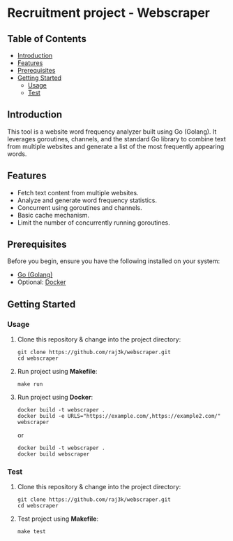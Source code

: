 # Recruitment project - Webscraper

## Table of Contents
- [Introduction](#introduction)
- [Features](#features)
- [Prerequisites](#prerequisites)
- [Getting Started](#getting-started)
    - [Usage](#usage)
    - [Test](#test)

## Introduction

This tool is a website word frequency analyzer built using Go (Golang). It leverages goroutines, channels, and the standard Go library to combine text from multiple websites and generate a list of the most frequently appearing words.

## Features

- Fetch text content from multiple websites.
- Analyze and generate word frequency statistics.
- Concurrent using goroutines and channels.
- Basic cache mechanism.
- Limit the number of concurrently running goroutines.

## Prerequisites

Before you begin, ensure you have the following installed on your system:

- [Go (Golang)](https://golang.org/doc/install)
- Optional: [Docker](https://www.docker.com/)
## Getting Started

### Usage

1. Clone this repository & change into the project directory:
   ```shell
   git clone https://github.com/raj3k/webscraper.git
   cd webscraper
   ```
2. Run project using **Makefile**:
    ```shell
   make run
    ```
3. Run project using **Docker**:
    ```shell
   docker build -t webscraper .
   docker build -e URLS="https://example.com/,https://example2.com/" webscraper
    ```
   or
    ```shell
   docker build -t webscraper .
   docker build webscraper
    ```

### Test
1. Clone this repository & change into the project directory:
   ```shell
   git clone https://github.com/raj3k/webscraper.git
   cd webscraper
   ```
2. Test project using **Makefile**:
    ```shell
   make test
    ```